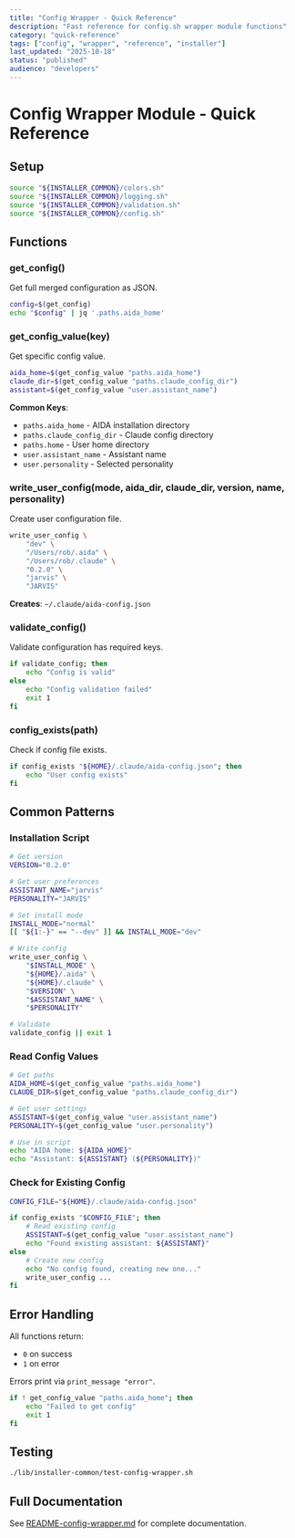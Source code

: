 ```yaml
---
title: "Config Wrapper - Quick Reference"
description: "Fast reference for config.sh wrapper module functions"
category: "quick-reference"
tags: ["config", "wrapper", "reference", "installer"]
last_updated: "2025-10-18"
status: "published"
audience: "developers"
---
```


# Config Wrapper Module - Quick Reference

## Setup

```bash
source "${INSTALLER_COMMON}/colors.sh"
source "${INSTALLER_COMMON}/logging.sh"
source "${INSTALLER_COMMON}/validation.sh"
source "${INSTALLER_COMMON}/config.sh"
```

## Functions

### get_config()

Get full merged configuration as JSON.

```bash
config=$(get_config)
echo "$config" | jq '.paths.aida_home'
```

### get_config_value(key)

Get specific config value.

```bash
aida_home=$(get_config_value "paths.aida_home")
claude_dir=$(get_config_value "paths.claude_config_dir")
assistant=$(get_config_value "user.assistant_name")
```

**Common Keys**:

- `paths.aida_home` - AIDA installation directory
- `paths.claude_config_dir` - Claude config directory
- `paths.home` - User home directory
- `user.assistant_name` - Assistant name
- `user.personality` - Selected personality

### write_user_config(mode, aida_dir, claude_dir, version, name, personality)

Create user configuration file.

```bash
write_user_config \
    "dev" \
    "/Users/rob/.aida" \
    "/Users/rob/.claude" \
    "0.2.0" \
    "jarvis" \
    "JARVIS"
```

**Creates**: `~/.claude/aida-config.json`

### validate_config()

Validate configuration has required keys.

```bash
if validate_config; then
    echo "Config is valid"
else
    echo "Config validation failed"
    exit 1
fi
```

### config_exists(path)

Check if config file exists.

```bash
if config_exists "${HOME}/.claude/aida-config.json"; then
    echo "User config exists"
fi
```

## Common Patterns

### Installation Script

```bash
# Get version
VERSION="0.2.0"

# Get user preferences
ASSISTANT_NAME="jarvis"
PERSONALITY="JARVIS"

# Set install mode
INSTALL_MODE="normal"
[[ "${1:-}" == "--dev" ]] && INSTALL_MODE="dev"

# Write config
write_user_config \
    "$INSTALL_MODE" \
    "${HOME}/.aida" \
    "${HOME}/.claude" \
    "$VERSION" \
    "$ASSISTANT_NAME" \
    "$PERSONALITY"

# Validate
validate_config || exit 1
```

### Read Config Values

```bash
# Get paths
AIDA_HOME=$(get_config_value "paths.aida_home")
CLAUDE_DIR=$(get_config_value "paths.claude_config_dir")

# Get user settings
ASSISTANT=$(get_config_value "user.assistant_name")
PERSONALITY=$(get_config_value "user.personality")

# Use in script
echo "AIDA home: ${AIDA_HOME}"
echo "Assistant: ${ASSISTANT} (${PERSONALITY})"
```

### Check for Existing Config

```bash
CONFIG_FILE="${HOME}/.claude/aida-config.json"

if config_exists "$CONFIG_FILE"; then
    # Read existing config
    ASSISTANT=$(get_config_value "user.assistant_name")
    echo "Found existing assistant: ${ASSISTANT}"
else
    # Create new config
    echo "No config found, creating new one..."
    write_user_config ...
fi
```

## Error Handling

All functions return:

- `0` on success
- `1` on error

Errors print via `print_message "error"`.

```bash
if ! get_config_value "paths.aida_home"; then
    echo "Failed to get config"
    exit 1
fi
```

## Testing

```bash
./lib/installer-common/test-config-wrapper.sh
```

## Full Documentation

See [README-config-wrapper.md](README-config-wrapper.md) for complete documentation.
